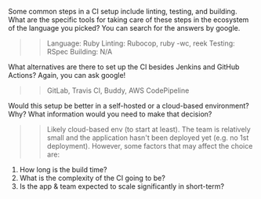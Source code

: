 Some common steps in a CI setup include linting, testing, and building. What are the specific tools for taking care of these steps in the ecosystem of the language you picked? You can search for the answers by google.

>>Language: Ruby
>>Linting: Rubocop, ruby -wc, reek
>>Testing: RSpec
>>Building: N/A

What alternatives are there to set up the CI besides Jenkins and GitHub Actions? Again, you can ask google!
>>GitLab, Travis CI, Buddy, AWS CodePipeline

Would this setup be better in a self-hosted or a cloud-based environment? Why? What information would you need to make that decision?
>>Likely cloud-based env (to start at least). The team is relatively small and
the application hasn't been deployed yet (e.g. no 1st deployment). However, 
some factors that may affect the choice are:
1) How long is the build time?
2) What is the complexity of the CI going to be?
3) Is the app & team expected to scale significantly in short-term?

